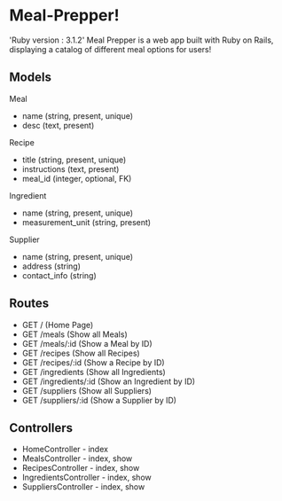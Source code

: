 # Meal-Prepper!
'Ruby version : 3.1.2'
Meal Prepper is a web app built with Ruby on Rails, displaying a catalog of different meal options for users!

## Models
Meal
- name (string, present, unique)
- desc (text, present)

Recipe

- title (string, present, unique)
- instructions (text, present)
- meal_id (integer, optional, FK)

Ingredient

- name (string, present, unique)
- measurement_unit (string, present)

Supplier
- name (string, present, unique)
- address (string)
- contact_info (string)

## Routes
- GET /               (Home Page)
- GET /meals          (Show all Meals)
- GET /meals/:id      (Show a Meal by ID)
- GET /recipes        (Show all Recipes)
- GET /recipes/:id    (Show a Recipe by ID)
- GET /ingredients    (Show all Ingredients)
- GET /ingredients/:id (Show an Ingredient by ID)
- GET /suppliers      (Show all Suppliers)
- GET /suppliers/:id  (Show a Supplier by ID)

## Controllers
- HomeController - index
- MealsController - index, show
- RecipesController - index, show
- IngredientsController - index, show
- SuppliersController - index, show